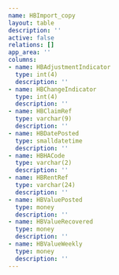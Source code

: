 ```yaml
---
name: HBImport_copy
layout: table
description: ''
active: false
relations: []
app_area: ''
columns:
- name: HBAdjustmentIndicator
  type: int(4)
  description: ''
- name: HBChangeIndicator
  type: int(4)
  description: ''
- name: HBClaimRef
  type: varchar(9)
  description: ''
- name: HBDatePosted
  type: smalldatetime
  description: ''
- name: HBHACode
  type: varchar(2)
  description: ''
- name: HBRentRef
  type: varchar(24)
  description: ''
- name: HBValuePosted
  type: money
  description: ''
- name: HBValueRecovered
  type: money
  description: ''
- name: HBValueWeekly
  type: money
  description: ''
---
```


